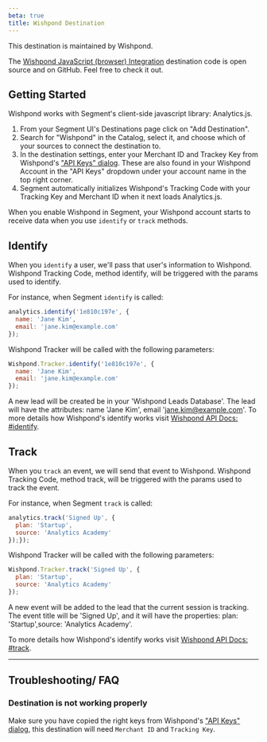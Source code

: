 ```yaml
---
beta: true
title: Wishpond Destination
---
```


This destination is maintained by Wishpond.

The [Wishpond JavaScript (browser) Integration](https://github.com/wishpond-dev/analytics.js-integration-wishpond) destination code is open source and on GitHub. Feel free to check it out.

## Getting Started

Wishpond works with Segment's client-side javascript library: Analytics.js.


1.  From your Segment UI's Destinations page click on "Add Destination".
2.  Search for "Wishpond" in the Catalog, select it, and choose which of your sources to connect the destination to.
3. In the destination settings, enter your Merchant ID and Trackey Key from Wishpond's ["API Keys" dialog](https://www.wishpond.com/central/welcome?api_keys=true). These are also found in your Wishpond Account in the "API Keys" dropdown under your account name in the top right corner.
4. Segment automatically initializes Wishpond's Tracking Code with your Tracking Key and Merchant ID when it next loads Analytics.js.

When you enable Wishpond in Segment, your Wishpond account starts to receive data when you use `identify` or `track` methods.

## Identify

When you `identify` a user, we'll pass that user's information to Wishpond. Wishpond Tracking Code, method identify, will be triggered with the params used to identify.

For instance, when Segment `identify` is called:

```js
analytics.identify('1e810c197e', {
  name: 'Jane Kim',
  email: 'jane.kim@example.com'
});
```

Wishpond Tracker will be called with the following parameters:

```js
Wishpond.Tracker.identify('1e810c197e', {
  name: 'Jane Kim',
  email: 'jane.kim@example.com'
});
 ```

A new lead will be created be in your 'Wishpond Leads Database'. The lead will have the attributes: name 'Jane Kim', email 'jane.kim@example.com'.
To more details how Wishpond's identify works  visit [Wishpond API Docs: #identify](http://developers.wishpond.com/#identify).

## Track

When you `track` an event, we will send that event to Wishpond. Wishpond Tracking Code, method track, will be triggered with the params used to track the event.

For instance, when Segment `track` is called:

```js
analytics.track('Signed Up', {
  plan: 'Startup',
  source: 'Analytics Academy'
});});
```

Wishpond Tracker will be called with the following parameters:

```js
Wishpond.Tracker.track('Signed Up', {
  plan: 'Startup',
  source: 'Analytics Academy'
});
 ```

A new event will be added to the lead that the current session is tracking. The event title will be 'Signed Up', and it will have the properties: plan: 'Startup',source: 'Analytics Academy'.

To more details how Wishpond's identify works  visit [Wishpond API Docs: #track](http://developers.wishpond.com/#tracking-events).

- - -
## Troubleshooting/ FAQ

### Destination is not working properly

Make sure you have copied the right keys from Wishpond's ["API Keys" dialog](https://www.wishpond.com/central/welcome?api_keys=true), this destination will need `Merchant ID` and `Tracking Key`.

[Analytics.js]: https://segment.com//docs/connections/sources/catalog/libraries/website/javascript/
[ci-link]: https://circleci.com/gh/segment-integrations/analytics.js-integration-wishpond
[ci-badge]: https://circleci.com/gh/segment-integrations/analytics.js-integration-wishpond.svg?style=svg
